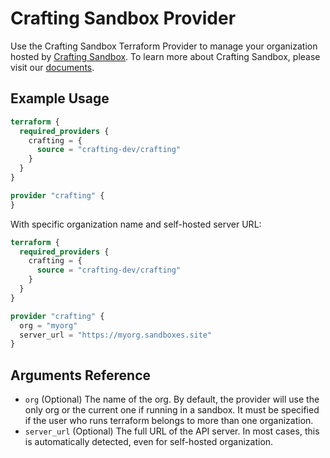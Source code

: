 # Crafting Sandbox Provider

Use the Crafting Sandbox Terraform Provider to manage your organization hosted by [Crafting Sandbox](https://www.crafting.dev).
To learn more about Crafting Sandbox, please visit our [documents](https://docs.sandboxes.cloud).

## Example Usage

```terraform
terraform {
  required_providers {
    crafting = {
      source = "crafting-dev/crafting"
    }
  }
}

provider "crafting" {
}
```

With specific organization name and self-hosted server URL:

```terraform
terraform {
  required_providers {
    crafting = {
      source = "crafting-dev/crafting"
    }
  }
}

provider "crafting" {
  org = "myorg"
  server_url = "https://myorg.sandboxes.site"
}
```

## Arguments Reference

* `org` (Optional) The name of the org.
  By default, the provider will use the only org or the current one if running in a sandbox.
  It must be specified if the user who runs terraform belongs to more than one organization.
* `server_url` (Optional) The full URL of the API server. In most cases, this is automatically
  detected, even for self-hosted organization.
